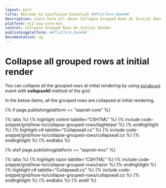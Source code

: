 ```yaml
---
layout: post
title: Welcome to Syncfusion Essential ##Platform_Name##
description: Learn here all about Collapse Grouped Rows At Initial Render of Syncfusion Essential ##Platform_Name## widgets based on HTML5 and jQuery.
platform: ej2-asp-core-mvc
control: Collapse Grouped Rows At Initial Render
publishingplatform: ##Platform_Name##
documentation: ug
---
```



# Collapse all grouped rows at initial render

You can collapse all the grouped rows at initial rendering by using [`dataBound`](https://help.syncfusion.com/cr/aspnetcore-js2/Syncfusion.EJ2.Grids.Grid.html#Syncfusion_EJ2_Grids_Grid_DataBound) event with  **collapseAll** method of the grid.

In the below demo, all the grouped rows are collapsed at initial rendering.

{% if page.publishingplatform == "aspnet-core" %}

{% tabs %}
{% highlight cshtml tabtitle="CSHTML" %}
{% include code-snippet/grid/how-to/collapse-grouped-rows/tagHelper %}
{% endhighlight %}
{% highlight c# tabtitle="Collapseall.cs" %}
{% include code-snippet/grid/how-to/collapse-grouped-rows/collapseall.cs %}
{% endhighlight %}
{% endtabs %}

{% elsif page.publishingplatform == "aspnet-mvc" %}

{% tabs %}
{% highlight razor tabtitle="CSHTML" %}
{% include code-snippet/grid/how-to/collapse-grouped-rows/razor %}
{% endhighlight %}
{% highlight c# tabtitle="Collapseall.cs" %}
{% include code-snippet/grid/how-to/collapse-grouped-rows/collapseall.cs %}
{% endhighlight %}
{% endtabs %}
{% endif %}


